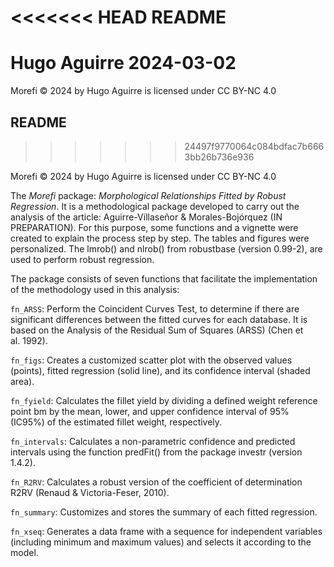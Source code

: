 <<<<<<< HEAD
README
================
Hugo Aguirre
2024-03-02
=======
Morefi © 2024 by Hugo Aguirre is licensed under CC BY-NC 4.0 

## README
>>>>>>> 24497f9770064c084bdfac7b6663bb26b736e936

<!-- README.md is generated from README.Rmd. Please edit that file -->

Morefi © 2024 by Hugo Aguirre is licensed under CC BY-NC 4.0

The *Morefi* package: *Morphological Relationships Fitted by Robust
Regression*. It is a methodological package developed to carry out the
analysis of the article: Aguirre-Villaseñor & Morales-Bojórquez (IN
PREPARATION). For this purpose, some functions and a vignette were
created to explain the process step by step. The tables and figures were
personalized. The lmrob() and nlrob() from robustbase (version 0.99-2),
are used to perform robust regression.

The package consists of seven functions that facilitate the
implementation of the methodology used in this analysis:

`fn_ARSS`: Perform the Coincident Curves Test, to determine if there are
significant differences between the fitted curves for each database. It
is based on the Analysis of the Residual Sum of Squares (ARSS) (Chen et
al. 1992).

`fn_figs`: Creates a customized scatter plot with the observed values
(points), fitted regression (solid line), and its confidence interval
(shaded area).

`fn_fyield`: Calculates the fillet yield by dividing a defined weight
reference point bm by the mean, lower, and upper confidence interval of
95% (IC95%) of the estimated fillet weight, respectively.

`fn_intervals`: Calculates a non-parametric confidence and predicted
intervals using the function predFit() from the package investr (version
1.4.2).

`fn_R2RV`: Calculates a robust version of the coefficient of
determination R2RV (Renaud & Victoria-Feser, 2010).

`fn_summary`: Customizes and stores the summary of each fitted
regression.

`fn_xseq`: Generates a data frame with a sequence for independent
variables (including minimum and maximum values) and selects it
according to the model.
